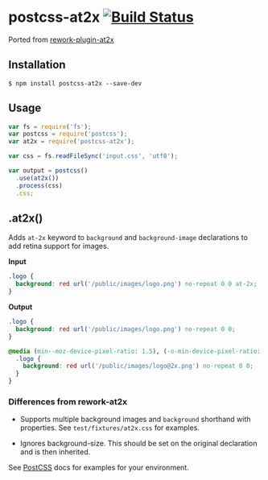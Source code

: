 # postcss-at2x [![Build Status](https://travis-ci.org/simonsmith/postcss-at2x.svg)](https://travis-ci.org/simonsmith/postcss-at2x)

Ported from [rework-plugin-at2x](https://github.com/reworkcss/rework-plugin-at2x)

## Installation

```console
$ npm install postcss-at2x --save-dev
```

## Usage

```js
var fs = require('fs');
var postcss = require('postcss');
var at2x = require('postcss-at2x');

var css = fs.readFileSync('input.css', 'utf8');

var output = postcss()
  .use(at2x())
  .process(css)
  .css;
```

## .at2x()

Adds `at-2x` keyword to `background` and `background-image` declarations to add retina support for images.

**Input**

```css
.logo {
  background: red url('/public/images/logo.png') no-repeat 0 0 at-2x;
}
```

**Output**

```css
.logo {
  background: red url('/public/images/logo.png') no-repeat 0 0;
}

@media (min--moz-device-pixel-ratio: 1.5), (-o-min-device-pixel-ratio: 3/2), (-webkit-min-device-pixel-ratio: 1.5), (min-device-pixel-ratio: 1.5), (min-resolution: 144dpi), (min-resolution: 1.5dppx) {
  .logo {
    background: red url('/public/images/logo@2x.png') no-repeat 0 0;
  }
}
```

### Differences from rework-at2x

* Supports multiple background images and `background` shorthand with properties. See `test/fixtures/at2x.css` for examples.

* Ignores background-size. This should be set on the original declaration and is then inherited.

See [PostCSS](https://github.com/postcss/postcss/) docs for examples for your environment.
